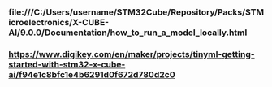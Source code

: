 ### file:///C:/Users/username/STM32Cube/Repository/Packs/STMicroelectronics/X-CUBE-AI/9.0.0/Documentation/how_to_run_a_model_locally.html
### https://www.digikey.com/en/maker/projects/tinyml-getting-started-with-stm32-x-cube-ai/f94e1c8bfc1e4b6291d0f672d780d2c0